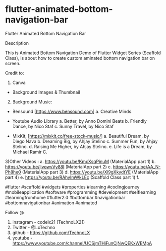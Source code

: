 # flutter-animated-bottom-navigation-bar


Flutter Animated Bottom Navigation Bar

Description

This is Animated Bottom Navigation Demo of Flutter Widget Series (Scaffold Class),  is about how to create custom aminated bottom navigation bar on screen.


Credit to:

1) Canva 
  - Background Images & Thumbnail
  
2) Background Music:
  - Bensound [https://www.bensound.com]
  a. Creative Minds

 - Youtube Audio Library
 a. Better, by Anno Domini Beats
 b. Friendly Dance, by Nico Staf
 c. Sunny Travel, by Nico Staf
 
 - MixKit, [https://mixkit.co/free-stock-music/]
  a. Beautiful Dream, by Diego Nava
  b. Dreaming Big, by Ahjay Stelino
  c. Summer Fun, by Ahjay Stelino.
  d. Raising Me Higher, by Ahjay Stelino.
  e. Life is a Dream, by Michael Ramir C.

3)Other Videos :
  a. https://youtu.be/KmcXsqPinuM (MaterialApp part 1)
  b. https://youtu.be/jlvowvVy88I (MaterialApp part 2)
  c. https://youtu.be/AA_N-Ph8he0 (MaterialApp part 3)
  d. https://youtu.be/Xl9gXkydtYE (MaterialApp part 4)
  e. https://youtu.be/RAhyImWkLEc (Scaffold Class part 1)
  f. 

#flutter #scaffold #widgets #properties #learning #codingjourney #mobileapplication #software #programming #development #selflearning #learningfromhome #flutter2.0 #bottombar #navigationbar #bottomnavigationbar #animation #animated

Follow @
1. instagram - codelx21 (TechnoLX21)
2. Twitter - @LxTechno
3. github - https://github.com/TechnoLX
4. youtube - https://www.youtube.com/channel/UCSjmTHiFunCjNwQEKxWEMpA
